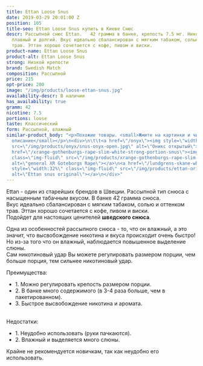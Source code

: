 ```yaml
---
title: Ettan Loose Snus
date: 2019-03-29 20:01:00 Z
position: 105
title-seo: Ettan Loose Snus купить в Киеве Снюс
descr: Рассыпной снюс Ettan.   42 грамма в банке, крепость 7.5 мг. Никотиновый удар
  плавный и долгий. Вкус идеально сбалансирован с мягким табаком, солью и оттенком
  трав. Эттан хорошо сочетается с кофе, пивом и виски.
product-name: Ettan Loose Snus
product-alt: Ettan Loose Snus
strong: Низкой крепости
brand: Swedish Match
composition: Рассыпной
price: 215
opt-price: 200
image: "/img/products/loose-ettan-snus.jpg"
availability-descr: В наличии
has_availability: true
gramm: 42
nicotine: 7.5
portions: loose
taste: Классический
form: Рассыпной, влажный
similar-product_body: "<p>Похожие товары. <small>Жмите на картинки и читайте полное
  описание</small></p>\n<div>\n\t\t<a href=\"/onyx\"><img style=\"width:32%\" class=\"img-fluid\"
  src=\"/img/products/onyx/snus-onyx-open.jpg\" alt=\"Оникс открытый\"></a>\n\t\t<a
  href=\"/xrange-gothenburgs-rape-slim-white-strong-portion-snus\"><img style=\"width:32%\"
  class=\"img-fluid\" src=\"/img/products/xrange-gothenburgs-rape-slim-white-strong-snus.jpg\"
  alt=\"general XR Goteborgs Rape\"></a>\n<a href=\"/lundgrens-skane-white-portion-snus\"><img
  style=\"width:32%\" class=\"img-fluid\" src=\"/img/products/ettan-original-portion.png\"
  alt=\"Ettan snus original\"></a>\n</div>"
---
```


Ettan - один из старейших брендов в Швеции. Рассыпной тип снюса с насыщенным табачным вкусом. В банке 42 грамма снюса.<br>
Вкус идеально сбалансирован с мягким табаком, солью и оттенком трав. Эттан хорошо сочетается с кофе, пивом и виски.<br>
Подойдет для настоящих ценителей **шведского снюса**.

Одна из особенностей рассыпного снюса - то, что он влажный, а это значит, что высвобождение никотина и вкуса происходит очень быстро!<br>
Но из-за того что он влажный, наблюдается повышенное выделение слюны.<br>
Сам никотиновый удар Вы можете регулировать размером порции, чем больше порция, тем сильнее никотиновый удар.

<div><span>Преимущества:</span>
<ul>
		<li>1. Можно регулировать крепость размером порции.</li>
		<li>2. В банке много содержимого (в 3-4 раза больше, чем в пакетированном).</li>
		<li>3. Быстрое высвобождение никотина и аромата.</li>
	</ul>
</div><br>
<div><span>Недостатки:</span>
<ul>
		<li>1. Неудобно использовать (руки пачкаются).</li>
		<li>2. Влажный и выделяется много слюны.</li>
	</ul>
</div>
Крайне не рекомендуется новичкам, так как неудобно его использовать.